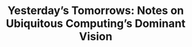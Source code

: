 ---
title: "Yesterday’s Tomorrows: Notes on Ubiquitous Computing’s Dominant Vision"
layout: default
year: 2007
authors: [ Genevieve Bell, Paul Dourish ]
tags: [ Critique, UbiComp ]
citation: "Genevieve Bell and Paul Dourish. 2007. Yesterday’s tomorrows: notes on ubiquitous computing’s dominant vision. Personal Ubiquitous Comput. 11, 2 (Feb 2007), 133–143. https://doi.org/10.1007/s00779-006-0071-x"
type: Conference Paper
---
